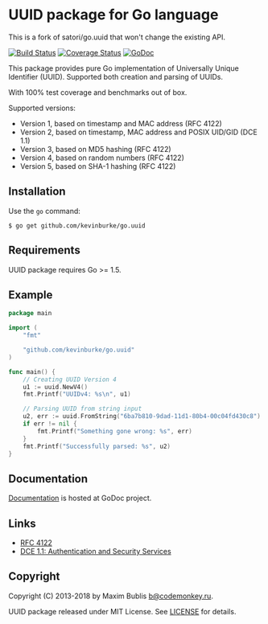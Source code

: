 # UUID package for Go language

This is a fork of satori/go.uuid that won't change the existing API.

[![Build Status](https://travis-ci.org/kevinburke/go.uuid.png?branch=master)](https://travis-ci.org/kevinburke/go.uuid)
[![Coverage Status](https://coveralls.io/repos/github/kevinburke/go.uuid/badge.svg?branch=master)](https://coveralls.io/github/kevinburke/go.uuid)
[![GoDoc](http://godoc.org/github.com/kevinburke/go.uuid?status.png)](http://godoc.org/github.com/kevinburke/go.uuid)

This package provides pure Go implementation of Universally Unique Identifier (UUID). Supported both creation and parsing of UUIDs.

With 100% test coverage and benchmarks out of box.

Supported versions:
* Version 1, based on timestamp and MAC address (RFC 4122)
* Version 2, based on timestamp, MAC address and POSIX UID/GID (DCE 1.1)
* Version 3, based on MD5 hashing (RFC 4122)
* Version 4, based on random numbers (RFC 4122)
* Version 5, based on SHA-1 hashing (RFC 4122)

## Installation

Use the `go` command:

	$ go get github.com/kevinburke/go.uuid

## Requirements

UUID package requires Go >= 1.5.

## Example

```go
package main

import (
	"fmt"

	"github.com/kevinburke/go.uuid"
)

func main() {
	// Creating UUID Version 4
	u1 := uuid.NewV4()
	fmt.Printf("UUIDv4: %s\n", u1)

	// Parsing UUID from string input
	u2, err := uuid.FromString("6ba7b810-9dad-11d1-80b4-00c04fd430c8")
	if err != nil {
		fmt.Printf("Something gone wrong: %s", err)
	}
	fmt.Printf("Successfully parsed: %s", u2)
}
```

## Documentation

[Documentation](http://godoc.org/github.com/kevinburke/go.uuid) is hosted at GoDoc project.

## Links
* [RFC 4122](http://tools.ietf.org/html/rfc4122)
* [DCE 1.1: Authentication and Security Services](http://pubs.opengroup.org/onlinepubs/9696989899/chap5.htm#tagcjh_08_02_01_01)

## Copyright

Copyright (C) 2013-2018 by Maxim Bublis <b@codemonkey.ru>.

UUID package released under MIT License.
See [LICENSE](https://github.com/kevinburke/go.uuid/blob/master/LICENSE) for details.

